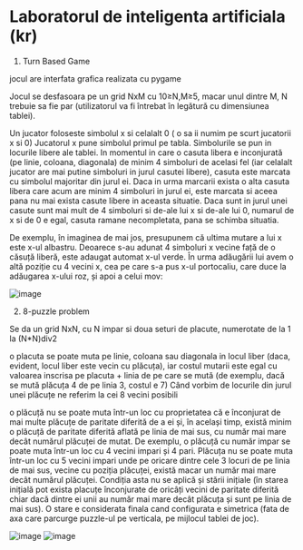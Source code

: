 # Laboratorul de inteligenta artificiala (kr)


1. Turn Based Game

jocul are interfata grafica realizata cu pygame

Jocul se desfasoara pe un grid NxM cu 10≥N,M≥5, macar unul dintre M, N trebuie sa fie par (utilizatorul va fi întrebat în legătură cu dimensiunea tablei).

Un jucator foloseste simbolul x si celalalt 0 ( o sa ii numim pe scurt jucatorii x si 0)
Jucatorul x pune simbolul primul pe tabla.
Simbolurile se pun in locurile libere ale tablei. In momentul in care o casuta libera e inconjurată (pe linie, coloana, diagonala) de minim 4 simboluri de acelasi fel (iar celalalt jucator are mai putine simboluri in jurul casutei libere), casuta este marcata cu simbolul majoritar din jurul ei. Daca in urma marcarii exista o alta casuta libera care acum are minim 4 simboluri in jurul ei, este marcata si aceea pana nu mai exista casute libere in aceasta situatie. Daca sunt in jurul unei casute sunt mai mult de 4 simboluri si de-ale lui x si de-ale lui 0, numarul de x si de 0 e egal, casuta ramane necompletata, pana se schimba situatia.

De exemplu, în imaginea de mai jos, presupunem că ultima mutare a lui x este x-ul albastru. Deoarece s-au adunat 4 simboluri x vecine față de o căsuță liberă, este adaugat automat x-ul verde. În urma adăugării lui avem o altă poziție cu 4 vecini x, cea pe care s-a pus x-ul portocaliu, care duce la adăugarea x-ului roz, și apoi a celui mov:

![image](https://user-images.githubusercontent.com/58121806/121063088-8f854b80-c7ce-11eb-9b81-20de589014e6.png)



2. 8-puzzle problem 

Se da un grid NxN, cu N impar si doua seturi de placute, numerotate de la 1 la (N*N)div2 

o placuta se poate muta pe linie, coloana sau diagonala in locul liber (daca, evident, locul liber este vecin cu plăcuța), iar costul mutarii este egal cu valoarea inscrisa pe placuta + linia de pe care se mută (de exemplu, dacă se mută plăcuța 4 de pe linia 3, costul e 7) 
Când vorbim de locurile din jurul unei plăcuțe ne referim la cei 8 vecini posibili 

o plăcuță nu se poate muta într-un loc cu proprietatea că e înconjurat de mai multe plăcuțe de paritate diferită de a ei și, în același timp, există minim o plăcuță de paritate diferită aflată pe linia de mai sus, cu număr mai mare decât numărul plăcuței de mutat. De exemplu, o plăcuță cu număr impar se poate muta într-un loc cu 4 vecini impari și 4 pari. Plăcuța nu se poate muta într-un loc cu 5 vecini impari unde pe oricare dintre cele 3 locuri de pe linia de mai sus, vecine cu poziția plăcuței, există macar un număr mai mare decât numărul plăcuței. Condiția asta nu se aplică și stării inițiale (în starea inițială pot exista placuțe înconjurate de oricâți vecini de paritate diferită chiar dacă dintre ei unii au număr mai mare decât plăcuța și sunt pe linia de mai sus).
O stare e considerata finala cand configurata e simetrica (fata de axa care parcurge puzzle-ul pe verticala, pe mijlocul tablei de joc).

![image](https://user-images.githubusercontent.com/58121806/121062856-433a0b80-c7ce-11eb-9958-9b24daad2132.png)
![image](https://user-images.githubusercontent.com/58121806/121062881-4b924680-c7ce-11eb-906c-adb8fc7017a5.png)






